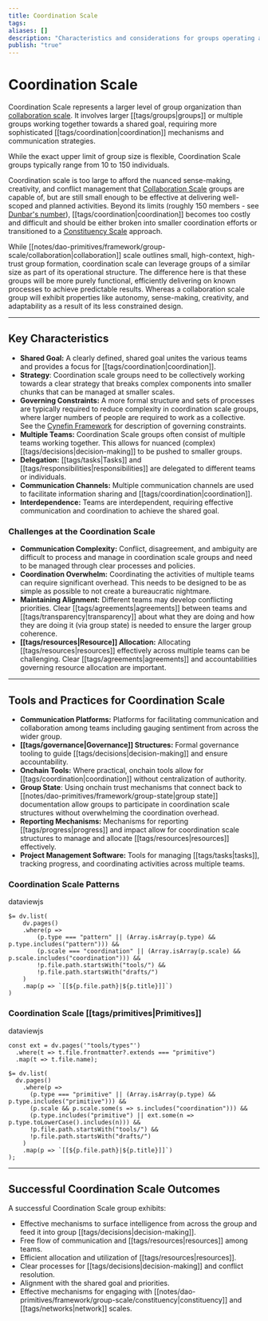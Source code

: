 ```yaml
---
title: Coordination Scale
tags: 
aliases: []
description: "Characteristics and considerations for groups operating at the Coordination Scale"
publish: "true"
---
```

# Coordination Scale

Coordination Scale represents a larger level of group organization than [collaboration scale](notes/dao-primitives/framework/group-scale/collaboration.md). It involves larger [[tags/groups|groups]] or multiple groups working together towards a shared goal, requiring more sophisticated [[tags/coordination|coordination]] mechanisms and communication strategies.

While the exact upper limit of group size is flexible, Coordination Scale groups typically range from 10 to 150 individuals.

Coordination scale is too large to afford the nuanced sense-making, creativity, and conflict management that [Collaboration Scale](notes/dao-primitives/framework/group-scale/collaboration.md) groups are capable of, but are still small enough to be effective at delivering well-scoped and planned activities. Beyond its limits (roughly 150 members - see [Dunbar's number](https://en.wikipedia.org/wiki/Dunbar%27s_number)), [[tags/coordination|coordination]] becomes too costly and difficult and should be either broken into smaller coordination efforts or transitioned to a [Constituency Scale](notes/dao-primitives/framework/group-scale/constituency.md) approach.

While [[notes/dao-primitives/framework/group-scale/collaboration|collaboration]] scale outlines small, high-context, high-trust group formation, coordination scale can leverage groups of a similar size as part of its operational structure. The difference here is that these groups will be more purely functional, efficiently delivering on known processes to achieve predictable results. Whereas a collaboration scale group will exhibit properties like autonomy, sense-making, creativity, and adaptability as a result of its less constrained design.

---

## Key Characteristics

- **Shared Goal:** A clearly defined, shared goal unites the various teams and provides a focus for [[tags/coordination|coordination]].
- **Strategy**: Coordination scale groups need to be collectively working towards a clear strategy that breaks complex components into smaller chunks that can be managed at smaller scales.
- **Governing Constraints:** A more formal structure and sets of processes are typically required to reduce complexity in coordination scale groups, where larger numbers of people are required to work as a collective. See the [Cynefin Framework](https://thecynefin.co/about-us/about-cynefin-framework/#:~:text=Cynefin%2C%20pronounced%20kuh%2Dnev%2D,we%20can%20never%20fully%20understand.) for description of governing constraints.
- **Multiple Teams:** Coordination Scale groups often consist of multiple teams working together. This allows for nuanced (complex) [[tags/decisions|decision-making]] to be pushed to smaller groups.
- **Delegation:** [[tags/tasks|Tasks]] and [[tags/responsibilities|responsibilities]] are delegated to different teams or individuals.
- **Communication Channels:** Multiple communication channels are used to facilitate information sharing and [[tags/coordination|coordination]].
- **Interdependence:** Teams are interdependent, requiring effective communication and coordination to achieve the shared goal.

### Challenges at the Coordination Scale

- **Communication Complexity:** Conflict, disagreement, and ambiguity are difficult to process and manage in coordination scale groups and need to be managed through clear processes and policies.
- **Coordination Overwhelm:** Coordinating the activities of multiple teams can require significant overhead. This needs to be designed to be as simple as possible to not create a bureaucratic nightmare.
- **Maintaining Alignment:** Different teams may develop conflicting priorities. Clear [[tags/agreements|agreements]] between teams and [[tags/transparency|transparency]] about what they are doing and how they are doing it (via group state) is needed to ensure the larger group coherence.
- **[[tags/resources|Resource]] Allocation:** Allocating [[tags/resources|resources]] effectively across multiple teams can be challenging. Clear [[tags/agreements|agreements]] and accountabilities governing resource allocation are important.

---

## Tools and Practices for Coordination Scale

- **Communication Platforms:** Platforms for facilitating communication and collaboration among teams including gauging sentiment from across the wider group.
- **[[tags/governance|Governance]] Structures:** Formal governance tooling to guide [[tags/decisions|decision-making]] and ensure accountability.
- **Onchain Tools:** Where practical, onchain tools allow for [[tags/coordination|coordination]] without centralization of authority.
- **Group State**: Using onchain trust mechanisms that connect back to [[notes/dao-primitives/framework/group-state|group state]] documentation allow groups to participate in coordination scale structures without overwhelming the coordination overhead.
- **Reporting Mechanisms:** Mechanisms for reporting [[tags/progress|progress]] and impact allow for coordination scale structures to manage and allocate [[tags/resources|resources]] effectively.
- **Project Management Software:** Tools for managing [[tags/tasks|tasks]], tracking progress, and coordinating activities across multiple teams.

### Coordination Scale Patterns

dataviewjs

```dataviewjs
$= dv.list(
    dv.pages()
    .where(p => 
        (p.type === "pattern" || (Array.isArray(p.type) && p.type.includes("pattern"))) &&
        (p.scale === "coordination" || (Array.isArray(p.scale) && p.scale.includes("coordination"))) &&
        !p.file.path.startsWith("tools/") &&
        !p.file.path.startsWith("drafts/")
    )
    .map(p => `[[${p.file.path}|${p.title}]]`)
)
```

### Coordination Scale [[tags/primitives|Primitives]]

dataviewjs

```dataviewjs
const ext = dv.pages('"tools/types"')
  .where(t => t.file.frontmatter?.extends === "primitive")
  .map(t => t.file.name);

$= dv.list(
  dv.pages()
    .where(p =>
      (p.type === "primitive" || (Array.isArray(p.type) && p.type.includes("primitive"))) &&
      (p.scale && p.scale.some(s => s.includes("coordination"))) &&
      (p.type.includes("primitive") || ext.some(n => p.type.toLowerCase().includes(n))) &&
      !p.file.path.startsWith("tools/") &&
      !p.file.path.startsWith("drafts/")
    )
    .map(p => `[[${p.file.path}|${p.title}]]`)
);
```

---

## Successful Coordination Scale Outcomes

A successful Coordination Scale group exhibits:

- Effective mechanisms to surface intelligence from across the group and feed it into group [[tags/decisions|decision-making]].
- Free flow of communication and [[tags/resources|resources]] among teams.
- Efficient allocation and utilization of [[tags/resources|resources]].
- Clear processes for [[tags/decisions|decision-making]] and conflict resolution.
- Alignment with the shared goal and priorities.
- Effective mechanisms for engaging with [[notes/dao-primitives/framework/group-scale/constituency|constituency]] and [[tags/networks|network]] scales.






